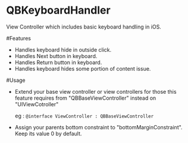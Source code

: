 # QBKeyboardHandler
View Controller which includes basic keyboard handling in iOS. 

#Features
* Handles keyboard hide in outside click.
* Handles Next button in keyboard.
* Handles Return button in keyboard.
* Handles keyboard hides some portion of content issue.

#Usage
* Extend your base view controller or view controllers for those this feature requires from "QBBaseViewController" instead on "UIViewCotroller"

   eg : `@interface ViewController : QBBaseViewController` 

* Assign your parents bottom constraint to "bottomMarginConstraint". Keep its value 0 by default.

